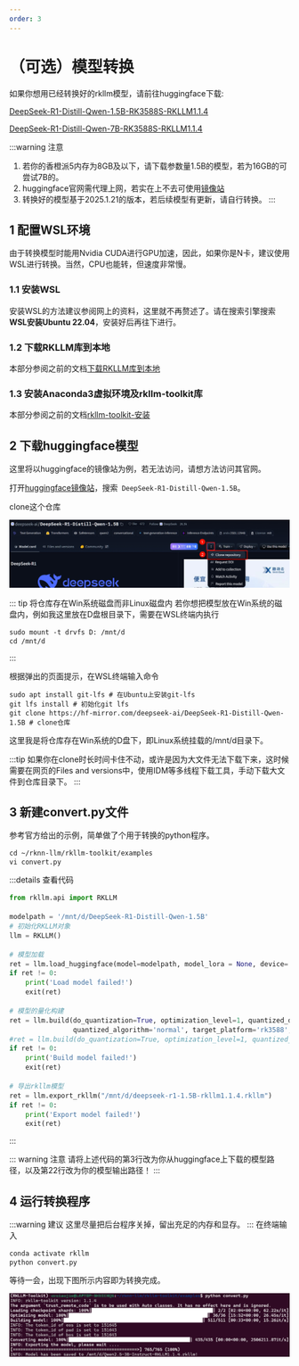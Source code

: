 ```yaml
---
order: 3
---
```

# （可选）模型转换
如果你想用已经转换好的rkllm模型，请前往huggingface下载:

[DeepSeek-R1-Distill-Qwen-1.5B-RK3588S-RKLLM1.1.4](https://huggingface.co/VRxiaojie/DeepSeek-R1-Distill-Qwen-1.5B-RK3588S-RKLLM1.1.4)

[DeepSeek-R1-Distill-Qwen-7B-RK3588S-RKLLM1.1.4](https://huggingface.co/VRxiaojie/DeepSeek-R1-Distill-Qwen-7B-RK3588S-RKLLM1.1.4)

:::warning 注意
1. 若你的香橙派5内存为8GB及以下，请下载参数量1.5B的模型，若为16GB的可尝试7B的。
2. huggingface官网需代理上网，若实在上不去可使用[镜像站](https://hf-mirror.com/)
3. 转换好的模型基于2025.1.21的版本，若后续模型有更新，请自行转换。
:::

## 1 配置WSL环境
由于转换模型时能用Nvidia CUDA进行GPU加速，因此，如果你是N卡，建议使用WSL进行转换。当然，CPU也能转，但速度非常慢。

### 1.1 安装WSL
安装WSL的方法建议参阅网上的资料，这里就不再赘述了。请在搜索引擎搜索**WSL安装Ubuntu 22.04**，安装好后再往下进行。

### 1.2 下载RKLLM库到本地
本部分参阅之前的文档[下载RKLLM库到本地](开发环境准备.html#_2-下载rkllm库到本地)

### 1.3 安装Anaconda3虚拟环境及rkllm-toolkit库
本部分参阅之前的文档[rkllm-toolkit-安装](开发环境准备.html#_3-rkllm-toolkit-安装)

## 2 下载huggingface模型
这里将以huggingface的镜像站为例，若无法访问，请想方法访问其官网。

打开[huggingface镜像站](https://hf-mirror.com/)，搜索`
 DeepSeek-R1-Distill-Qwen-1.5B`。

clone这个仓库

![alt text](images/下载deepseek-r1-1.5B模型.jpg)

::: tip 将仓库存在Win系统磁盘而非Linux磁盘内
若你想把模型放在Win系统的磁盘内，例如我这里放在D盘根目录下，需要在WSL终端内执行
```shell
sudo mount -t drvfs D: /mnt/d
cd /mnt/d
```
:::

根据弹出的页面提示，在WSL终端输入命令

```shell
sudo apt install git-lfs # 在Ubuntu上安装git-lfs
git lfs install # 初始化git lfs
git clone https://hf-mirror.com/deepseek-ai/DeepSeek-R1-Distill-Qwen-1.5B # clone仓库
```

这里我是将仓库存在Win系统的D盘下，即Linux系统挂载的/mnt/d目录下。

:::tip 
如果你在clone时长时间卡住不动，或许是因为大文件无法下载下来，这时候需要在网页的Files and versions中，使用IDM等多线程下载工具，手动下载大文件到仓库目录下。
:::

## 3 新建convert.py文件
参考官方给出的示例，简单做了个用于转换的python程序。

```shell
cd ~/rknn-llm/rkllm-toolkit/examples
vi convert.py
```

:::details 查看代码
```python
from rkllm.api import RKLLM

modelpath = '/mnt/d/DeepSeek-R1-Distill-Qwen-1.5B'
# 初始化RKLLM对象
llm = RKLLM()

# 模型加载
ret = llm.load_huggingface(model=modelpath, model_lora = None, device='cuda')
if ret != 0:
    print('Load model failed!')
    exit(ret)

# 模型的量化构建
ret = llm.build(do_quantization=True, optimization_level=1, quantized_dtype='w8a8',
                quantized_algorithm='normal', target_platform='rk3588', num_npu_core=3)
#ret = llm.build(do_quantization=True, optimization_level=1, quantized_dtype='w8a8', target_platform='rk3588')
if ret != 0:
    print('Build model failed!')
    exit(ret)

# 导出rkllm模型
ret = llm.export_rkllm("/mnt/d/deepseek-r1-1.5B-rkllm1.1.4.rkllm")
if ret != 0:
    print('Export model failed!')
    exit(ret)
```
:::

::: warning 注意
请将上述代码的第3行改为你从huggingface上下载的模型路径，以及第22行改为你的模型输出路径！
:::

## 4 运行转换程序
:::warning 建议
这里尽量把后台程序关掉，留出充足的内存和显存。
:::
在终端输入
```shell
conda activate rkllm
python convert.py
```
等待一会，出现下图所示内容即为转换完成。

![alt text](images/模型转换完成.png)